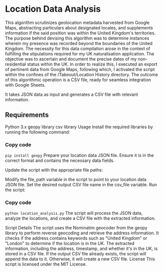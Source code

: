 # Location Data Analysis

This algorithm scrutinizes geolocation metadata harvested from Google Maps, abstracting particulars about designated locales, and supplements information if the said position was within the United Kingdom's territories. The purpose behind devising this algorithm was to determine instances wherein my presence was recorded beyond the boundaries of the United Kingdom. The necessity for this data compilation arose in the context of fulfilling the stipulations required for my UK naturalisation application. The objective was to ascertain and document the precise dates of my non-residential status within the UK. In order to realize this, I executed an export of pertinent data from Google Maps, following which, I activated the script within the confines of the /Takeout/Location History directory. The outcome of this algorithmic operation is a CSV file, ready for seamless integration with Google Sheets.

It takes JSON data as input and generates a CSV file with relevant information.

## Requirements
Python 3.x
geopy library
csv library
Usage
Install the required libraries by running the following command:

### Copy code
`pip install geopy`
Prepare your location data JSON file. Ensure it is in the correct format and contains the necessary data fields.

Update the script with the appropriate file paths:

Modify the file_path variable in the script to point to your location data JSON file.
Set the desired output CSV file name in the csv_file variable.
Run the script:

### Copy code
`python location_analysis.py`
The script will process the JSON data, analyze the locations, and create a CSV file with the extracted information.

Script Details
The script uses the Nominatim geocoder from the geopy library to perform reverse geocoding and retrieve the address information.
It checks if the address contains keywords such as "United Kingdom" or "London" to determine if the location is in the UK.
The extracted information, including the address, timestamp, and whether it's in the UK, is stored in a CSV file.
If the output CSV file already exists, the script will append the data to it. Otherwise, it will create a new CSV file.
License
This script is licensed under the MIT License.
